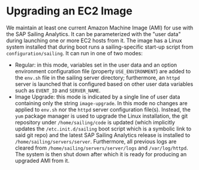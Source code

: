 # Upgrading an EC2 Image

We maintain at least one current Amazon Machine Image (AMI) for use with the SAP Sailing Analytics. It can be parameterized with the "user data" during launching one or more EC2 hosts from it. The image has a Linux system installed that during boot runs a sailing-specific start-up script from ``configuration/sailing``. It can run in one of two modes:

* Regular: in this mode, variables set in the user data and an option environment configuration file (property ``USE_ENVIRONMENT``) are added to the ``env.sh`` file in the sailing server directory; furthermore, an ``httpd`` server is launched that is configured based on other user data variables such as ``EVENT_ID`` and ``SERVER_NAME``.
* Image Upgrade: this mode is indicated by a single line of user data containing only the string ``image-upgrade``. In this mode no changes are applied to ``env.sh`` nor the ``httpd`` server configuration file(s). Instead, the ``yum`` package manager is used to upgrade the Linux installation, the git repository under ``/home/sailing/code`` is updated (which implicitly updates the ``/etc.init.d/sailing`` boot script which is a symbolic link to said git repo) and the latest SAP Sailing Analytics release is installed to ``/home/sailing/servers/server``. Furthermore, all previous logs are cleared from ``/home/sailing/servers/server/logs`` and ``/var/log/httpd``. The system is then shut down after which it is ready for producing an upgraded AMI from it.